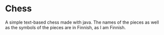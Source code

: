 # Chess
A simple text-based chess  made with java. The names of the pieces as well as the symbols of the pieces are in Finnish, as I am Finnish.
